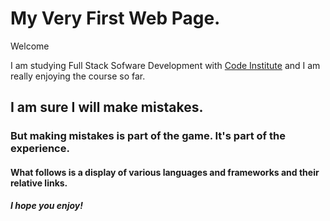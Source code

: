 # My Very First Web Page.

Welcome

I am studying Full Stack Sofware Development with [Code Institute](https://codeinstitute.net/) and I am really enjoying the course so far.

## I am sure I will make mistakes.

### But making mistakes is part of the game. It's part of the experience.

#### What follows is a display of various languages and frameworks and their relative links. 

##### I hope you enjoy!